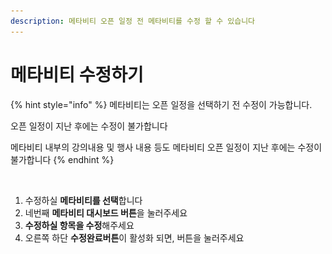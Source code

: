 ```yaml
---
description: 메타비티 오픈 일정 전 메타비티를 수정 할 수 있습니다
---
```


# 메타비티 수정하기

{% hint style="info" %}
메타비티는 오픈 일정을 선택하기 전 수정이 가능합니다.

오픈 일정이 지난 후에는 수정이 불가합니다

메타비티 내부의 강의내용 및 행사 내용 등도 메타비티 오픈 일정이 지난 후에는 수정이 불가합니다
{% endhint %}

<figure><img src="../../../.gitbook/assets/스크린샷 2023-11-23 오후 1.16.29.png" alt=""><figcaption></figcaption></figure>

1. 수정하실 **메타비티를 선택**합니다&#x20;
2. 네번째 **메타비티 대시보드 버튼**을 눌러주세요
3. **수정하실 항목을 수정**해주세요
4. 오른쪽 하단 **수정완료버튼**이 활성화 되면, 버튼을 눌러주세요&#x20;



